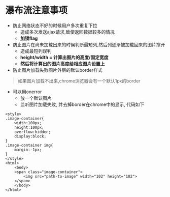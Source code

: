 # 瀑布流注意事项
- 防止网络状态不好的时候用户多次重复下拉
    - 造成多次发送ajax请求,致使返回数据较多的情况
    - **加锁flag**
- 防止图片在尚未加载出来的时候判断最短列,然后列逐渐被加载回来的图片撑开
    - 造成最短列误判
    - **height/width = 计算出图片的高度/固定宽度**
    - **然后将计算出的图片高度给相应图片设置上**
- 防止图片加载失败图片外层的默认border样式
> 如果图片加载不出来,chrome浏览器会有一个默认1px的border
- 可以用onerror
    - 放一个默认图片
    - 监听图片加载失败, 并去掉border在chrome中的显示, 代码如下
```
<style>
.image-container{
    width:100px;
    height:100px;
    overflow:hidden;
    display:block;
}
.image-container img{
    margin:-1px;
}
</style>
<html>
    <body>
    <span class="image-container">
        <img src="path-to-image" width="102" height="102">
    </span>
    </body>
</html>
```
